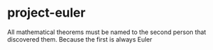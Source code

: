 # project-euler
All mathematical theorems must be named to the second person that discovered them. Because the first is always Euler
